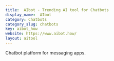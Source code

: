 ```yaml
---
title:  AIbot - Trending AI tool for Chatbots
display_name:  AIbot
category: Chatbots
category_slug: chatbots
key: aibot_how
website: https://www.aibot.how/
layout: aitool
---
```


Chatbot platform for messaging apps.
